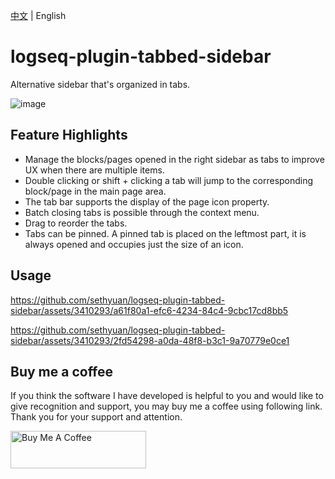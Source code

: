[中文](README.md) | English

# logseq-plugin-tabbed-sidebar

Alternative sidebar that's organized in tabs.

![image](https://github.com/sethyuan/logseq-plugin-tabbed-sidebar/assets/3410293/48a6d87e-3a47-4b1f-886e-d3d942be83a5)

## Feature Highlights

- Manage the blocks/pages opened in the right sidebar as tabs to improve UX when there are multiple items.
- Double clicking or shift + clicking a tab will jump to the corresponding block/page in the main page area.
- The tab bar supports the display of the page icon property.
- Batch closing tabs is possible through the context menu.
- Drag to reorder the tabs.
- Tabs can be pinned. A pinned tab is placed on the leftmost part, it is always opened and occupies just the size of an icon.

## Usage

https://github.com/sethyuan/logseq-plugin-tabbed-sidebar/assets/3410293/a61f80a1-efc6-4234-84c4-9cbc17cd8bb5

https://github.com/sethyuan/logseq-plugin-tabbed-sidebar/assets/3410293/2fd54298-a0da-48f8-b3c1-9a70779e0ce1

## Buy me a coffee

If you think the software I have developed is helpful to you and would like to give recognition and support, you may buy me a coffee using following link. Thank you for your support and attention.

<a href="https://www.buymeacoffee.com/sethyuan" target="_blank"><img src="https://cdn.buymeacoffee.com/buttons/v2/default-blue.png" alt="Buy Me A Coffee" style="height: 60px !important;width: 217px !important;" ></a>
